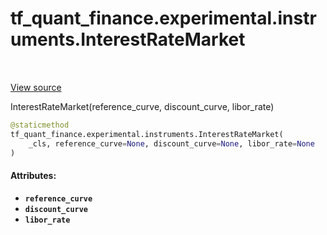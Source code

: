 <div itemscope itemtype="http://developers.google.com/ReferenceObject">
<meta itemprop="name" content="tf_quant_finance.experimental.instruments.InterestRateMarket" />
<meta itemprop="path" content="Stable" />
<meta itemprop="property" content="__new__"/>
</div>

# tf_quant_finance.experimental.instruments.InterestRateMarket

<!-- Insert buttons and diff -->

<table class="tfo-notebook-buttons tfo-api" align="left">
</table>

<a target="_blank" href="https://github.com/google/tf-quant-finance/blob/master/tf_quant_finance/experimental/instruments/rates_common.py">View source</a>



InterestRateMarket(reference_curve, discount_curve, libor_rate)

```python
@staticmethod
tf_quant_finance.experimental.instruments.InterestRateMarket(
    _cls, reference_curve=None, discount_curve=None, libor_rate=None
)
```



<!-- Placeholder for "Used in" -->


#### Attributes:

* <b>`reference_curve`</b>
* <b>`discount_curve`</b>
* <b>`libor_rate`</b>


